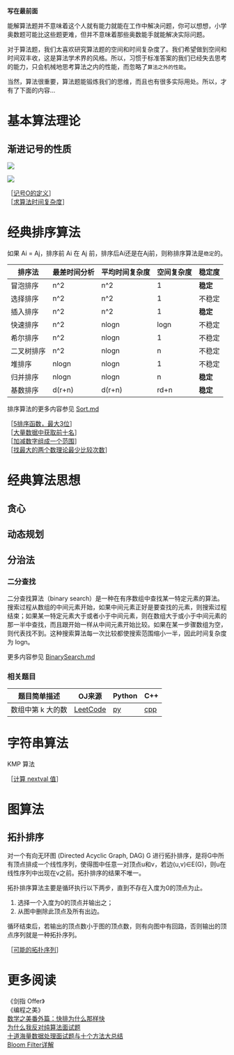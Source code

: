 **写在最前面**

能解算法题并不意味着这个人就有能力就能在工作中解决问题，你可以想想，小学奥数题可能比这些题更难，但并不意味着那些奥数能手就能解决实际问题。

对于算法题，我们太喜欢研究算法题的空间和时间复杂度了。我们希望做到空间和时间双丰收，这是算法学术界的风格。所以，习惯于标准答案的我们已经失去思考的能力，只会机械地思考算法之内的性能，而忽略了`算法之外的性能`。

当然，算法很重要，算法题能锻炼我们的思维，而且也有很多实际用处。所以，才有了下面的内容...

# 基本算法理论

## 渐进记号的性质

![][1]

![][2]

［[记号O的定义](http://www.nowcoder.com/questionTerminal/281cab90faae4597a1164e25ea42fd87)］  
［[求算法时间复杂度](http://www.nowcoder.com/questionTerminal/38ec26f251b1471682653e69e17d3f52?source=relative)］  

# 经典排序算法

如果 Ai = Aj，排序前 Ai 在 Aj 前，排序后Ai还是在Aj前，则称排序算法是`稳定`的。

|排序法    |最差时间分析   |平均时间复杂度|空间复杂度 |稳定度|
|---------|-------------|------------|---------|-----|
|冒泡排序  |n^2      |n^2     |1     |**稳定**  |
|选择排序	|n^2  	  |n^2     |1     |不稳定 |
|插入排序  |n^2      |n^2     |1     |**稳定**  |
|快速排序	|n^2      |nlogn   |logn  |不稳定|
|希尔排序  |n^2	    | nlogn  |1      |不稳定|
|二叉树排序|n^2 	     |nlogn   |n     |不稳定|
|堆排序	  |nlogn	  |nlogn   |1     |不稳定|
|归并排序  |nlogn    | nlogn  | n    | **稳定** |
|基数排序  |d(r+n)   |d(r+n)  |rd+n  | **稳定** |

排序算法的更多内容参见 [Sort.md](Sort.md)

［[5排序函数，最大3位](http://www.nowcoder.com/questionTerminal/7cd79ea790ca4fa1a06dbd93dcf58d7d)］  
［[大量数据中获取前十名](http://www.nowcoder.com/questionTerminal/2ff38817ad074579ae9e07d7d2143fc8)］  
［[加减数字组成一个范围](http://www.nowcoder.com/questionTerminal/1ed7b4017caf4e79ab0621089b4e3d0d)］  
［[找最大的两个数理论最少比较次数](http://www.nowcoder.com/questionTerminal/179136c55476476eada95e3e690dc17d)］  

# 经典算法思想

## 贪心

## 动态规划

## 分治法

### 二分查找

二分查找算法（binary search）是一种在有序数组中查找某一特定元素的算法。搜索过程从数组的中间元素开始，如果中间元素正好是要查找的元素，则搜索过程结束；如果某一特定元素大于或者小于中间元素，则在数组大于或小于中间元素的那一半中查找，而且跟开始一样从中间元素开始比较。如果在某一步骤数组为空，则代表找不到。这种搜索算法每一次比较都使搜索范围缩小一半，因此时间复杂度为 logn。

更多内容参见 [BinarySearch.md](BinarySearch.md)

### 相关题目

| 题目简单描述 |  OJ来源  |  Python | C++ |
|---------|---------|----------|---------|
|数组中第 k 大的数 | [LeetCode](https://leetcode.com/problems/kth-largest-element-in-an-array/) | [py](https://github.com/xuelangZF/LeetCode/blob/master/DivideConquer/215_KthLargestElementArray.py) | [cpp](https://github.com/xuelangZF/LeetCode/blob/master/DivideConquer/215_KthLargestElementArray.cpp) |

# 字符串算法

KMP 算法

［[计算 nextval 值](http://www.nowcoder.com/questionTerminal/6bfed2073b48431ea5bfea01684e9ef1)］

# 图算法

## 拓扑排序

对一个有向无环图 (Directed Acyclic Graph, DAG) G 进行拓扑排序，是将G中所有顶点排成一个线性序列，使得图中任意一对顶点u和v，若边(u,v)∈E(G)，则u在线性序列中出现在v之前。拓扑排序的结果不唯一。
 
拓扑排序算法主要是循环执行以下两步，直到不存在入度为0的顶点为止。

1. 选择一个入度为0的顶点并输出之；
2. 从图中删除此顶点及所有出边。

循环结束后，若输出的顶点数小于图的顶点数，则有向图中有回路，否则输出的顶点序列就是一种拓扑序列。


［[可能的拓扑序列](http://www.nowcoder.com/questionTerminal/4d323088446d41f69a3868293d0575fe)］



# 更多阅读

《剑指 Offer》  
《编程之美》  
[数学之美番外篇：快排为什么那样快](http://mindhacks.cn/2008/06/13/why-is-quicksort-so-quick/)  
[为什么我反对纯算法面试题](http://coolshell.cn/articles/8138.html)  
[十道海量数据处理面试题与十个方法大总结](http://blog.csdn.net/v_JULY_v/article/details/6279498)  
[Bloom Filter详解](http://zheming.wang/blog/2014/07/22/2B59B3D3-6AF2-4759-8585-3B9B7C480C33/)  


[1]: http://7xrlu9.com1.z0.glb.clouddn.com/Algorithm_1.jpg
[2]: http://7xrlu9.com1.z0.glb.clouddn.com/Algorithm_2.jpg

